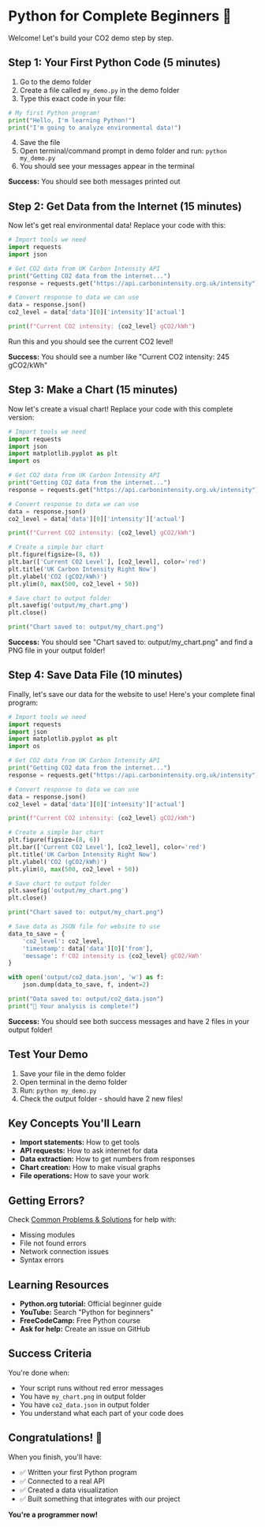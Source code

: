 # Python for Complete Beginners 🐍

Welcome! Let's build your CO2 demo step by step.

## Step 1: Your First Python Code (5 minutes)

1. Go to the demo folder
2. Create a file called `my_demo.py` in the demo folder
3. Type this exact code in your file:
```python
# My first Python program!
print("Hello, I'm learning Python!")
print("I'm going to analyze environmental data!")
```
4. Save the file
5. Open terminal/command prompt in demo folder and run: `python my_demo.py`
6. You should see your messages appear in the terminal

**Success:** You should see both messages printed out

## Step 2: Get Data from the Internet (15 minutes)

Now let's get real environmental data! Replace your code with this:

```python
# Import tools we need
import requests
import json

# Get CO2 data from UK Carbon Intensity API
print("Getting CO2 data from the internet...")
response = requests.get("https://api.carbonintensity.org.uk/intensity")

# Convert response to data we can use
data = response.json()
co2_level = data['data'][0]['intensity']['actual']

print(f"Current CO2 intensity: {co2_level} gCO2/kWh")
```

Run this and you should see the current CO2 level!

**Success:** You should see a number like "Current CO2 intensity: 245 gCO2/kWh"

## Step 3: Make a Chart (15 minutes)

Now let's create a visual chart! Replace your code with this complete version:

```python
# Import tools we need
import requests
import json
import matplotlib.pyplot as plt
import os

# Get CO2 data from UK Carbon Intensity API
print("Getting CO2 data from the internet...")
response = requests.get("https://api.carbonintensity.org.uk/intensity")

# Convert response to data we can use
data = response.json()
co2_level = data['data'][0]['intensity']['actual']

print(f"Current CO2 intensity: {co2_level} gCO2/kWh")

# Create a simple bar chart
plt.figure(figsize=(8, 6))
plt.bar(['Current CO2 Level'], [co2_level], color='red')
plt.title('UK Carbon Intensity Right Now')
plt.ylabel('CO2 (gCO2/kWh)')
plt.ylim(0, max(500, co2_level + 50))

# Save chart to output folder
plt.savefig('output/my_chart.png')
plt.close()

print("Chart saved to: output/my_chart.png")
```

**Success:** You should see "Chart saved to: output/my_chart.png" and find a PNG file in your output folder! 

## Step 4: Save Data File (10 minutes)

Finally, let's save our data for the website to use! Here's your complete final program:

```python
# Import tools we need
import requests
import json
import matplotlib.pyplot as plt
import os

# Get CO2 data from UK Carbon Intensity API
print("Getting CO2 data from the internet...")
response = requests.get("https://api.carbonintensity.org.uk/intensity")

# Convert response to data we can use
data = response.json()
co2_level = data['data'][0]['intensity']['actual']

print(f"Current CO2 intensity: {co2_level} gCO2/kWh")

# Create a simple bar chart
plt.figure(figsize=(8, 6))
plt.bar(['Current CO2 Level'], [co2_level], color='red')
plt.title('UK Carbon Intensity Right Now')
plt.ylabel('CO2 (gCO2/kWh)')
plt.ylim(0, max(500, co2_level + 50))

# Save chart to output folder
plt.savefig('output/my_chart.png')
plt.close()

print("Chart saved to: output/my_chart.png")

# Save data as JSON file for website to use
data_to_save = {
    'co2_level': co2_level,
    'timestamp': data['data'][0]['from'],
    'message': f'CO2 intensity is {co2_level} gCO2/kWh'
}

with open('output/co2_data.json', 'w') as f:
    json.dump(data_to_save, f, indent=2)

print("Data saved to: output/co2_data.json")
print("🎉 Your analysis is complete!")
```

**Success:** You should see both success messages and have 2 files in your output folder!

## Test Your Demo

1. Save your file in the demo folder
2. Open terminal in the demo folder
3. Run: `python my_demo.py`
4. Check the output folder - should have 2 new files!

## Key Concepts You'll Learn

- **Import statements:** How to get tools
- **API requests:** How to ask internet for data  
- **Data extraction:** How to get numbers from responses
- **Chart creation:** How to make visual graphs
- **File operations:** How to save your work

## Getting Errors?

Check [Common Problems & Solutions](common_errors.md) for help with:
- Missing modules
- File not found errors
- Network connection issues
- Syntax errors

## Learning Resources

- **Python.org tutorial:** Official beginner guide
- **YouTube:** Search "Python for beginners"
- **FreeCodeCamp:** Free Python course
- **Ask for help:** Create an issue on GitHub

## Success Criteria

You're done when:
- Your script runs without red error messages
- You have `my_chart.png` in output folder
- You have `co2_data.json` in output folder  
- You understand what each part of your code does

## Congratulations! 🎉

When you finish, you'll have:
- ✅ Written your first Python program
- ✅ Connected to a real API
- ✅ Created a data visualization
- ✅ Built something that integrates with our project

**You're a programmer now!**
